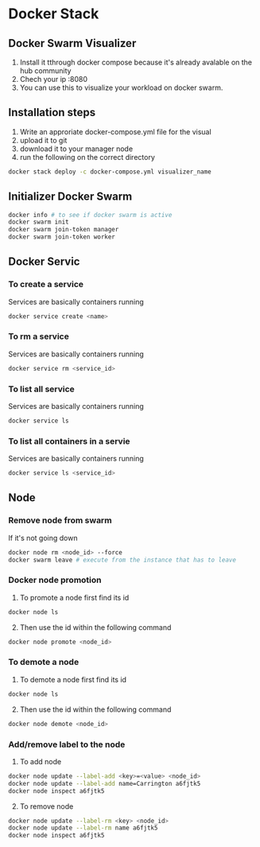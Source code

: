 # Docker Stack

## Docker Swarm Visualizer
1. Install it tthrough docker compose because it's already avalable on the hub community
2. Chech your ip :8080
3. You can use this to visualize your workload on docker swarm.

## Installation steps

1. Write an approriate docker-compose.yml file for the visual
2. upload it to git
3. download it to your manager node
4. run the following on the correct directory

```bash
docker stack deploy -c docker-compose.yml visualizer_name
```

## Initializer Docker Swarm

```bash
docker info # to see if docker swarm is active
docker swarm init
docker swarm join-token manager
docker swarm join-token worker
```
## Docker Servic
### To create a service

Services are basically containers running
```bash
docker service create <name>
```
### To rm a service

Services are basically containers running
```bash
docker service rm <service_id>
```
### To list all service

Services are basically containers running
```bash
docker service ls
```
### To list all containers in a servie

Services are basically containers running
```bash
docker service ls <service_id>
```

## Node
### Remove node from swarm

If it's not going down
```bash
docker node rm <node_id> --force
docker swarm leave # execute from the instance that has to leave
```

### Docker node promotion

1. To promote a node first find its id
```bash
docker node ls
```
2. Then use the id within the following command

```bash
docker node promote <node_id>
```

### To demote a node

1. To demote a node first find its id
```bash
docker node ls
```
2. Then use the id within the following command

```bash
docker node demote <node_id>
```

### Add/remove label to the node

1. To add node
```bash
docker node update --label-add <key>=<value> <node_id>
docker node update --label-add name=Carrington a6fjtk5
docker node inspect a6fjtk5
```

2. To remove node
```bash
docker node update --label-rm <key> <node_id>
docker node update --label-rm name a6fjtk5
docker node inspect a6fjtk5
```

